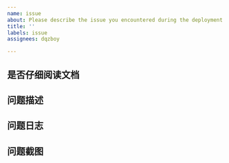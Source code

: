 ```yaml
---
name: issue
about: Please describe the issue you encountered during the deployment process.
title: ''
labels: issue
assignees: dqzboy

---
```


## 是否仔细阅读文档

## 问题描述

## 问题日志

## 问题截图
